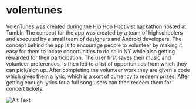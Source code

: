 # volentunes
VolenTunes was created during the Hip Hop Hactivist hackathon hosted at Tumblr. The concept for the app was created by a team of 
highschoolers and executed by a small team of designers and Android developers. The concept behind the app is to encourage 
people to volunteer by making it easy for them to locate opportunities to do so in NY while also getting rewarded for their
participation. 
The user first saves their music and volunteer preferences, is then led to a list of opportunities from which they can pick/sign up.
After completing the volunteer work they are given a code which gives them a lyric, which is a sort of currency to redeem prizes.
After getting enough lyrics for a full song users can then redeem them for concert tickets. 

![Alt Text](http://i.imgur.com/azgFOON.gif)
